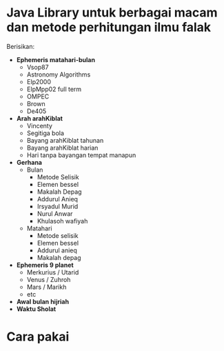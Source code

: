 # Java Library untuk berbagai macam dan metode perhitungan ilmu falak

Berisikan:
- **Ephemeris matahari-bulan**
    - Vsop87 
    - Astronomy Algorithms 
    - Elp2000 
    - ElpMpp02 full term
    - OMPEC
    - Brown
    - De405
- **Arah arahKiblat**
    - Vincenty 
    - Segitiga bola
    - Bayang arahKiblat tahunan 
    - Bayang arahKiblat harian
    - Hari tanpa bayangan tempat manapun
- **Gerhana** 
    - Bulan
        - Metode Selisik
        - Elemen bessel 
        - Makalah Depag
        - Addurul Anieq
        - Irsyadul Murid
        - Nurul Anwar
        - Khulasoh wafiyah
    - Matahari
        - Metode selisik
        - Elemen bessel 
        - Addurul anieq
        - Makalah depag 
- **Ephemeris 9 planet**
    - Merkurius / Utarid
    - Venus / Zuhroh
    - Mars / Marikh
    - etc
- **Awal bulan hijriah**
- **Waktu Sholat**


# Cara pakai